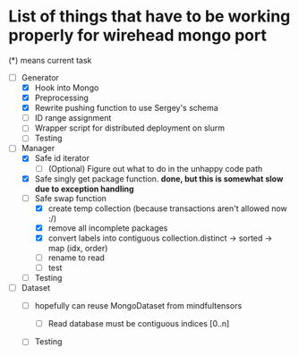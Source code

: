 # List of things that have to be working properly for wirehead mongo port

(*) means current task

- [ ] Generator
    - [x] Hook into Mongo
    - [x] Preprocessing  
    - [x] Rewrite pushing function to use Sergey's schema
    - [ ] ID range assignment
    - [ ] Wrapper script for distributed deployment on slurm
    - [ ] Testing
- [ ] Manager
    - [x] Safe id iterator
        - [ ] (Optional) Figure out what to do in the unhappy code path 
    - [x] Safe singly get package function. __done, but this is somewhat slow due to exception handling__
    - [ ] Safe swap function
        - [x] create temp collection (because transactions aren't allowed now :/)
        - [x] remove all incomplete packages
        - [x] convert labels into contiguous collection.distinct -> sorted -> map (idx, order) 
        - [ ] rename to read
        - [ ] test
    - [ ] Testing
- [ ] Dataset
    - [ ] hopefully can reuse MongoDataset from mindfultensors
        - [ ] Read database must be contiguous indices [0..n]
    - [ ] Testing


